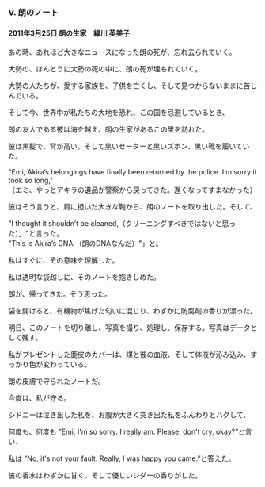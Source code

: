 <h3 class="heading">Ⅴ. 朗のノート</h3>
<h4 class="heading">2011年3月25日 朗の生家　緑川 英美子</h4>

<p>あの時、あれほど大きなニュースになった朗の死が、忘れ去られていく。

大勢の、ほんとうに大勢の死の中に、朗の死が埋もれていく。

大勢の人たちが、愛する家族を、子供を亡くし、そして見つからないままに苦しんでいる。

そして今、世界中が私たちの大地を恐れ、この国を忌避しているとき、

朗の友人である彼は海を越え、朗の生家があるこの里を訪れた。

彼は黒髪で、背が高い。そして黒いセーターと黒いズボン、黒い靴を履いていた。

"Emi, Akira’s belongings have finally been returned by the police. I’m sorry it took so long," <br>（エミ、やっとアキラの遺品が警察から戻ってきた。遅くなってすまなかった）

彼はそう言うと、肩に担いだ大きな鞄から、朗のノートを取り出した。そして、

"I thought it shouldn’t be cleaned,（クリーニングすべきではないと思った）」"と言った。<br>"This is Akira’s DNA.（朗のDNAなんだ）"」と。

私はすぐに、その意味を理解した。

私は透明な袋越しに、そのノートを抱きしめた。

朗が、帰ってきた。そう思った。

袋を開けると、有機物が焦げた匂いに混じり、わずかに防腐剤の香りが漂った。

明日、このノートを切り離し、写真を撮り、処理し、保存する。写真はデータとして残す。

私がプレゼントした鹿皮のカバーは、煤と彼の血液、そして体液が沁み込み、すっかり色が変わっている。

朗の皮膚で守られたノートだ。

今度は、私が守る。

シドニーは泣き出した私を、お腹が大きく突き出た私をふんわりとハグして、

何度も、何度も ”Emi, I'm so sorry. I really am. Please, don't cry, okay?”と言い、

私は ”No, it's not your fault. Really, I was happy you came.”と答えた。

彼の香水はわずかに甘く、そして優しいシダーの香りがした。</p>
